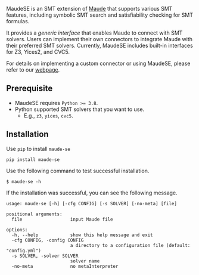 MaudeSE is an SMT extension of [Maude](https://github.com/SRI-CSL/Maude) that supports various SMT features, including symbolic SMT search and satisfiability checking for SMT formulas.

It provides a *generic interface* that enables Maude to connect with SMT solvers. Users can implement their own connectors to integrate Maude with their preferred SMT solvers. Currently, MaudeSE includes built-in interfaces for Z3, Yices2, and CVC5.

For details on implementing a custom connector or using MaudeSE, please refer to our [webpage](https://maude-se.github.io).


## Prerequisite

* MaudeSE requires `Python >= 3.8`.
* Python supported SMT solvers that you want to use. 
  * E.g., `z3`, `yices`, `cvc5`.

## Installation

Use `pip` to install `maude-se`

```
pip install maude-se
```

Use the following command to test successful installation.

```
$ maude-se -h
```

If the installation was successful, you can see the following message.

```
usage: maude-se [-h] [-cfg CONFIG] [-s SOLVER] [-no-meta] [file]

positional arguments:
  file                  input Maude file

options:
  -h, --help            show this help message and exit
  -cfg CONFIG, -config CONFIG
                        a directory to a configuration file (default: "config.yml")
  -s SOLVER, -solver SOLVER
                        solver name
  -no-meta              no metaInterpreter
```